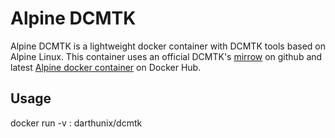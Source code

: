 # Alpine DCMTK #

Alpine DCMTK is a lightweight docker container with DCMTK tools based on Alpine Linux.
This container uses an official DCMTK's [mirrow](https://github.com/DCMTK/dcmtk) on github and latest [Alpine docker container](https://hub.docker.com/_/alpine) on Docker Hub.

## Usage ##

docker run -v <host directory>:<container directory> darthunix/dcmtk <dcmtk tool> <arguments>

